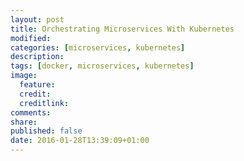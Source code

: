 ```yaml
---
layout: post
title: Orchestrating Microservices With Kubernetes
modified:
categories: [microservices, kubernetes]
description:
tags: [docker, microservices, kubernetes]
image:
  feature:
  credit:
  creditlink:
comments:
share:
published: false
date: 2016-01-28T13:39:09+01:00
---
```

